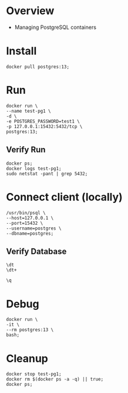 # Overview
- Managing PostgreSQL containers


# Install
```
docker pull postgres:13;
```

# Run
```
docker run \
--name test-pg1 \
-d \
-e POSTGRES_PASSWORD=test1 \
-p 127.0.0.1:15432:5432/tcp \
postgres:13;
```

## Verify Run
```
docker ps;
docker logs test-pg1;
sudo netstat -pant | grep 5432;
```


# Connect client (locally)
```
/usr/bin/psql \
--host=127.0.0.1 \
--port=15432 \
--username=postgres \
--dbname=postgres;
```

## Verify Database
```
\dt
\dt+

\q
```


# Debug
```
docker run \
-it \
--rm postgres:13 \
bash;
```


# Cleanup
```
docker stop test-pg1;
docker rm $(docker ps -a -q) || true;
docker ps;
```
